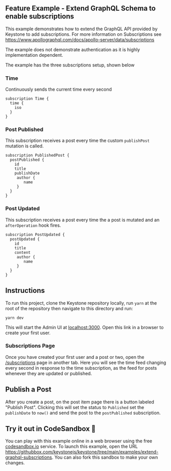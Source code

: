 ## Feature Example - Extend GraphQL Schema to enable subscriptions

This example demonstrates how to extend the GraphQL API provided by Keystone to add subscriptions.
For more information on Subscriptions see https://www.apollographql.com/docs/apollo-server/data/subscriptions

The example does not demonstrate authentication as it is highly implementation dependent.

The example has the three subscriptions setup, shown below

### Time

Continuously sends the current time every second

```gql
subscription Time {
  time {
    iso
  }
}
```

### Post Published

This subscription receives a post every time the custom `publishPost` mutation is called.

```gql
subscription PublishedPost {
  postPublished {
    id
    title
    publishDate
	 author {
		name
	 }
  }
}
```


### Post Updated

This subscription receives a post every time the a post is mutated and an `afterOperation` hook fires.

```gql
subscription PostUpdated {
  postUpdated {
    id
    title
    content
	 author {
		name
	 }
  }
}
```

## Instructions

To run this project, clone the Keystone repository locally, run `yarn` at the root of the repository then navigate to this directory and run:

```shell
yarn dev
```

This will start the Admin UI at [localhost:3000](http://localhost:3000). Open this link in a browser to create your first user.

### Subscriptions Page

Once you have created your first user and a post or two, open the [/subscriptions](http://localhost:3000/subscriptions) page in another tab.
Here you will see the time feed changing every second in response to the time subscription, as the feed for posts whenever they are updated or published.

## Publish a Post

After you create a post, on the post item page there is a button labeled "Publish Post".
Clicking this will set the status to `Published` set the `publishDate` to `now()` and send the post to the `postPublished` subscription.

## Try it out in CodeSandbox 🧪

You can play with this example online in a web browser using the free [codesandbox.io](https://codesandbox.io/) service. To launch this example, open the URL <https://githubbox.com/keystonejs/keystone/tree/main/examples/extend-graphql-subscriptions>. You can also fork this sandbox to make your own changes.
